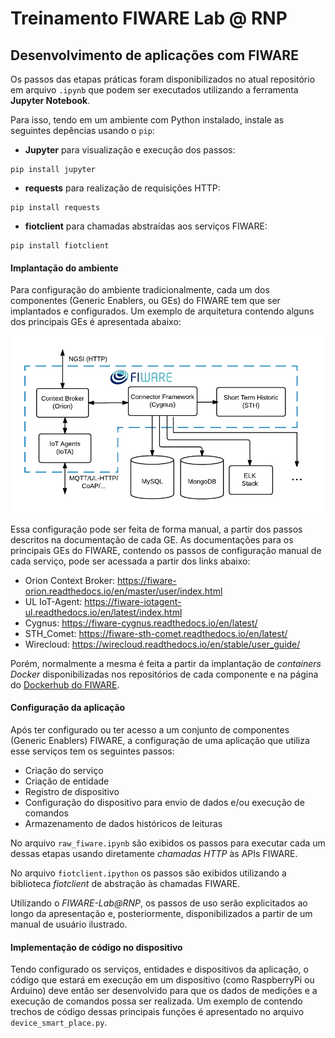 # Treinamento FIWARE Lab @ RNP
## Desenvolvimento de aplicações com FIWARE

Os passos das etapas práticas foram disponibilizados no atual repositório em arquivo `.ipynb` que podem ser executados utilizando a ferramenta **Jupyter Notebook**.

Para isso, tendo em um ambiente com Python instalado, instale as seguintes depências usando o `pip`:
- **Jupyter** para visualização e execução dos passos:
```
pip install jupyter
```
- **requests** para realização de requisições HTTP:
```
pip install requests
```
- **fiotclient** para chamadas abstraídas aos serviços FIWARE:
```
pip install fiotclient
```

#### Implantação do ambiente

Para configuração do ambiente tradicionalmente, cada um dos componentes (Generic Enablers, ou GEs) do FIWARE tem que ser implantados e configurados.
Um exemplo de arquitetura contendo alguns dos principais GEs é apresentada abaixo:

![](https://raw.githubusercontent.com/FIoT-Client/fiot-client-tutorial/master/extras/fiware_components_deploy.png)

Essa configuração pode ser feita de forma manual, a partir dos passos descritos na documentação de cada GE.
As documentações para os principais GEs do FIWARE, contendo os passos de configuração manual de cada serviço, pode ser acessada a partir dos links abaixo:

- Orion Context Broker: https://fiware-orion.readthedocs.io/en/master/user/index.html
- UL IoT-Agent: https://fiware-iotagent-ul.readthedocs.io/en/latest/index.html
- Cygnus: https://fiware-cygnus.readthedocs.io/en/latest/
- STH_Comet: https://fiware-sth-comet.readthedocs.io/en/latest/
- Wirecloud: https://wirecloud.readthedocs.io/en/stable/user_guide/

Porém, normalmente a mesma é feita a partir da implantação de *containers Docker* disponibilizadas nos repositórios de cada componente e na página do [Dockerhub do FIWARE](https://hub.docker.com/u/fiware/).

#### Configuração da aplicação
Após ter configurado ou ter acesso a um conjunto de componentes (Generic Enablers) FIWARE, a configuração de uma aplicação que utiliza esse serviços tem os seguintes passos:
- Criação do serviço
- Criação de entidade
- Registro de dispositivo
- Configuração do dispositivo para envio de dados e/ou execução de comandos
- Armazenamento de dados históricos de leituras

No arquivo `raw_fiware.ipynb` são exibidos os passos para executar cada um dessas etapas usando diretamente *chamadas HTTP* às APIs FIWARE.

No arquivo `fiotclient.ipython` os passos são exibidos utilizando a biblioteca *fiotclient* de abstração às chamadas FIWARE.

Utilizando o *FIWARE-Lab@RNP*, os passos de uso serão explicitados ao longo da apresentação e, posteriormente, disponibilizados a partir de um manual de usuário ilustrado.

#### Implementação de código no dispositivo

Tendo configurado os serviços, entidades e dispositivos da aplicação, o código que estará em execução em um dispositivo (como RaspberryPi ou Arduino) deve então ser desenvolvido para que os dados de medições e a execução de comandos possa ser realizada.
Um exemplo de contendo trechos de código dessas principais funções é apresentado no arquivo `device_smart_place.py`.
